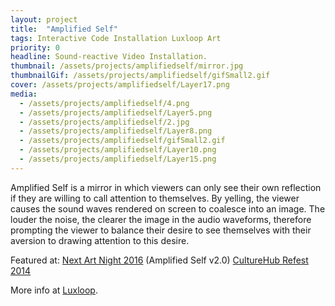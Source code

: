 ```yaml
---
layout: project
title:  "Amplified Self"
tags: Interactive Code Installation Luxloop Art
priority: 0
headline: Sound-reactive Video Installation.
thumbnail: /assets/projects/amplifiedself/mirror.jpg
thumbnailGif: /assets/projects/amplifiedself/gifSmall2.gif
cover: /assets/projects/amplifiedself/Layer17.png
media:
  - /assets/projects/amplifiedself/4.png
  - /assets/projects/amplifiedself/Layer5.png
  - /assets/projects/amplifiedself/2.jpg
  - /assets/projects/amplifiedself/Layer8.png
  - /assets/projects/amplifiedself/gifSmall2.gif
  - /assets/projects/amplifiedself/Layer10.png
  - /assets/projects/amplifiedself/Layer15.png
---
```

Amplified Self is a mirror in which viewers can only see their own reflection if they are willing to call attention to themselves. By yelling, the viewer causes the sound waves rendered on screen to coalesce into an image. The louder the noise, the clearer the image in the audio waveforms, therefore prompting the viewer to balance their desire to see themselves with their aversion to drawing attention to this desire.

Featured at:
[Next Art Night 2016](http://nextart.tech/) (Amplified Self v2.0)
[CultureHub Refest 2014](http://lamama.org/culturehub/)


More info at [Luxloop](http://www.luxloop.com/amplifiedself).
